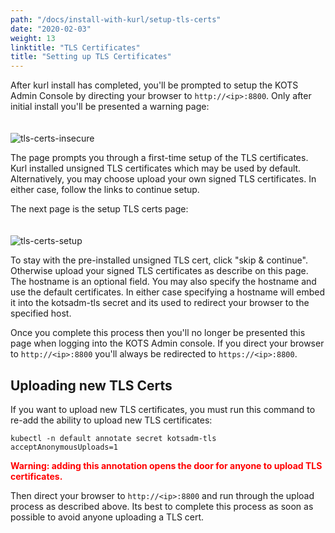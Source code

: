 ```yaml
---
path: "/docs/install-with-kurl/setup-tls-certs"
date: "2020-02-03"
weight: 13
linktitle: "TLS Certificates"
title: "Setting up TLS Certificates"
---
```


After kurl install has completed, you'll be prompted to setup the KOTS Admin Console by directing your browser to `http://<ip>:8800`.   Only after initial install you'll be presented a warning page:
<br><br><br>
![tls-certs-insecure](/tls-certs-insecure.png)

The page prompts you through a first-time setup of the TLS certificates.  Kurl installed unsigned TLS certificates which may be used by default.  Alternatively, you may choose upload your own signed TLS certificates.  In either case, follow the links to continue setup. 

The next page is the setup TLS certs page:
<br><br><br>
![tls-certs-setup](/tls-certs-setup.png)

To stay with the pre-installed unsigned TLS cert, click "skip & continue".  Otherwise upload your signed TLS certificates as describe on this page.  The hostname is an optional field.  You may also specify the hostname and use the default certificates.  In either case specifying a hostname will embed it into the kotsadm-tls secret and its used to redirect your browser to the specified host.  

Once you complete this process then you'll no longer be presented this page when logging into the KOTS Admin console.  If you direct your browser to `http://<ip>:8800` you'll always be redirected to `https://<ip>:8800`.  
    
## Uploading new TLS Certs

If you want to upload new TLS certificates, you must run this command to re-add the ability to upload new TLS certificates:

`kubectl -n default annotate secret kotsadm-tls acceptAnonymousUploads=1`

<span style="color:red">**Warning: adding this annotation opens the door for anyone to upload TLS certificates.**</span>

Then direct your browser to `http://<ip>:8800` and run through the upload process as described above.  Its best to complete this process as soon as possible to avoid anyone uploading a TLS cert.  
<br><br><br>